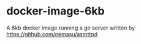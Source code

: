 # docker-image-6kb
A 6kb docker image running a go server written by https://github.com/nemasu/asmttpd

